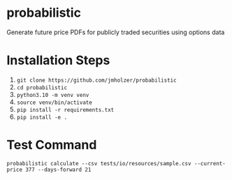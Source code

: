 # probabilistic
Generate future price PDFs for publicly traded securities using options data

# Installation Steps

1. `git clone https://github.com/jmholzer/probabilistic`
2. `cd probabilistic`
3. `python3.10 -m venv venv`
4. `source venv/bin/activate`
5. `pip install -r requirements.txt`
6. `pip install -e .`

# Test Command

`probabilistic calculate --csv tests/io/resources/sample.csv --current-price 377 --days-forward 21`
